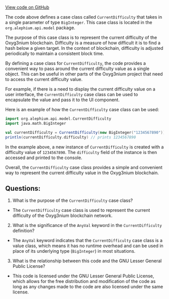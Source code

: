 [View code on GitHub](https://github.com/alephium/alephium/api/src/main/scala/org/alephium/api/model/CurrentDifficulty.scala)

The code above defines a case class called `CurrentDifficulty` that takes in a single parameter of type `BigInteger`. This case class is located in the `org.alephium.api.model` package. 

The purpose of this case class is to represent the current difficulty of the Oxyg3nium blockchain. Difficulty is a measure of how difficult it is to find a hash below a given target. In the context of blockchain, difficulty is adjusted periodically to maintain a consistent block time. 

By defining a case class for `CurrentDifficulty`, the code provides a convenient way to pass around the current difficulty value as a single object. This can be useful in other parts of the Oxyg3nium project that need to access the current difficulty value. 

For example, if there is a need to display the current difficulty value on a user interface, the `CurrentDifficulty` case class can be used to encapsulate the value and pass it to the UI component. 

Here is an example of how the `CurrentDifficulty` case class can be used:

```scala
import org.alephium.api.model.CurrentDifficulty
import java.math.BigInteger

val currentDifficulty = CurrentDifficulty(new BigInteger("1234567890"))
println(currentDifficulty.difficulty) // prints 1234567890
```

In the example above, a new instance of `CurrentDifficulty` is created with a difficulty value of `1234567890`. The `difficulty` field of the instance is then accessed and printed to the console. 

Overall, the `CurrentDifficulty` case class provides a simple and convenient way to represent the current difficulty value in the Oxyg3nium blockchain.
## Questions: 
 1. What is the purpose of the `CurrentDifficulty` case class?
- The `CurrentDifficulty` case class is used to represent the current difficulty of the Oxyg3nium blockchain network.

2. What is the significance of the `AnyVal` keyword in the `CurrentDifficulty` definition?
- The `AnyVal` keyword indicates that the `CurrentDifficulty` case class is a value class, which means it has no runtime overhead and can be used in place of its underlying type (`BigInteger`) in most situations.

3. What is the relationship between this code and the GNU Lesser General Public License?
- This code is licensed under the GNU Lesser General Public License, which allows for the free distribution and modification of the code as long as any changes made to the code are also licensed under the same license.